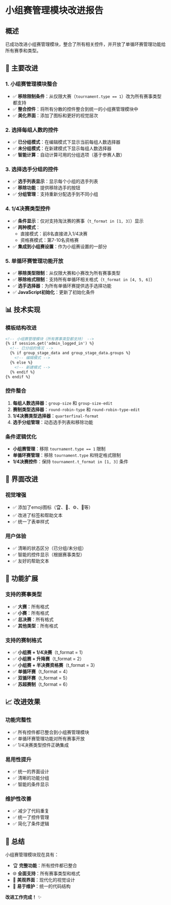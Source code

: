 # 小组赛管理模块改进报告

## 概述
已成功改进小组赛管理模块，整合了所有相关控件，并开放了单循环赛管理功能给所有赛季和类型。

## 🔧 主要改进

### 1. 小组赛管理模块整合
- ✅ **移除限制条件**：从仅限大赛（`tournament.type == 1`）改为所有赛事类型都支持
- ✅ **整合控件**：将所有分散的控件整合到统一的小组赛管理模块中
- ✅ **美化界面**：添加了图标和更好的视觉层次

### 2. 选择每组人数的控件
- ✅ **已分组模式**：在编辑模式下显示当前每组人数选择器
- ✅ **未分组模式**：在新建模式下显示每组人数选择器
- ✅ **智能计算**：自动计算可用的分组选项（基于参赛人数）

### 3. 选择选手分组的控件
- ✅ **选手列表显示**：显示每个小组的选手列表
- ✅ **移除功能**：提供移除选手的按钮
- ✅ **分组管理**：支持重新分配选手到不同小组

### 4. 1/4决赛类型控件
- ✅ **条件显示**：仅对支持淘汰赛的赛事（`t_format in [1, 3]`）显示
- ✅ **两种模式**：
  - 直接模式：前8名直接进入1/4决赛
  - 资格赛模式：第7-10名资格赛
- ✅ **集成到小组赛设置**：作为小组赛设置的一部分

### 5. 单循环赛管理功能开放
- ✅ **移除类型限制**：从仅限大赛和小赛改为所有赛事类型
- ✅ **移除格式限制**：支持所有单循环相关格式（`t_format in [4, 5, 6]`）
- ✅ **选手选择器**：为所有单循环赛提供选手选择功能
- ✅ **JavaScript初始化**：更新了初始化条件

## 📊 技术实现

### 模板结构改进
```html
<!-- 小组赛管理模块（所有赛事类型都支持） -->
{% if session.get('admin_logged_in') %}
  <!-- 已分组的情况 -->
  {% if group_stage_data and group_stage_data.groups %}
    <!-- 编辑模式 -->
  {% else %}
    <!-- 新建模式 -->
  {% endif %}
{% endif %}
```

### 控件整合
1. **每组人数选择器**：`group-size` 和 `group-size-edit`
2. **赛制类型选择器**：`round-robin-type` 和 `round-robin-type-edit`
3. **1/4决赛类型选择器**：`quarterfinal-format`
4. **选手分组管理**：动态选手列表和移除功能

### 条件逻辑优化
- **小组赛管理**：移除 `tournament.type == 1` 限制
- **单循环赛管理**：移除 `tournament.type` 和特定格式限制
- **1/4决赛控件**：保持 `tournament.t_format in [1, 3]` 条件

## 🎨 界面改进

### 视觉增强
- ✅ 添加了emoji图标（🏆、👥、⚙️、🏅等）
- ✅ 改进了标签和帮助文本
- ✅ 统一了表单样式

### 用户体验
- ✅ 清晰的状态区分（已分组/未分组）
- ✅ 智能的控件显示（根据赛事类型）
- ✅ 友好的帮助文本

## 🔄 功能扩展

### 支持的赛事类型
- ✅ **大赛**：所有格式
- ✅ **小赛**：所有格式
- ✅ **总决赛**：所有格式
- ✅ **其他类型**：所有格式

### 支持的赛制格式
- ✅ **小组赛 + 1/4决赛**（t_format = 1）
- ✅ **小组赛 + 升降赛**（t_format = 2）
- ✅ **小组赛 + 半决赛资格赛**（t_format = 3）
- ✅ **单循环赛**（t_format = 4）
- ✅ **双循环赛**（t_format = 5）
- ✅ **苏超赛制**（t_format = 6）

## 📈 改进效果

### 功能完整性
- ✅ 所有控件都已整合到小组赛管理模块
- ✅ 单循环赛管理功能对所有赛事开放
- ✅ 1/4决赛类型控件正确集成

### 易用性提升
- ✅ 统一的界面设计
- ✅ 清晰的功能分组
- ✅ 智能的条件显示

### 维护性改善
- ✅ 减少了代码重复
- ✅ 统一了控件管理
- ✅ 简化了条件逻辑

## 🎯 总结

小组赛管理模块现在具有：
- 🏆 **完整功能**：所有控件都已整合
- 🌐 **全面支持**：所有赛事类型和格式
- 🎨 **美观界面**：现代化的视觉设计
- 🔧 **易于维护**：统一的代码结构

**改进工作完成！** ✨
